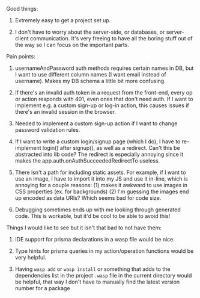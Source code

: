 Good things:

1.  Extremely easy to get a project set up.

2.  I don't have to worry about the server-side, or databases, or server-client
    communication. It's very freeing to have all the boring stuff out of the way
    so I can focus on the important parts.

Pain points:

1.  usernameAndPassword auth methods requires certain names in DB, but I want to
    use different column names (I want email instead of username). Makes my DB
    schema a little bit more confusing.

2.  If there's an invalid auth token in a request from the front-end, every op
    or action responds with 401, even ones that don't need auth. If I want to
    implement e.g. a custom sign-up or log-in action, this causes issues if there's
    an invalid session in the browser.

3.  Needed to implement a custom sign-up action if I want to change password
    validation rules.

4.  If I want to write a custom login/signup page (which I do), I have to re-implement
    login() after signup(), as well as a redirect. Can't this be abstracted into
    lib code? The redirect is especially annoying since it makes the app.auth.onAuthSucceededRedirectTo
    useless.

5.  There isn't a path for including static assets. For example, if I want to
    use an image, I have to import it into my JS and use it in-line, which is
    annoying for a couple reasons: (1) makes it awkward to use images in CSS
    properties (ex. for backgrounds) (2) I'm guessing the images end up encoded
    as data URIs? Which seems bad for code size.

6.  Debugging sometimes ends up with me looking through generated code. This is
    workable, but it'd be cool to be able to avoid this!

Things I would like to see but it isn't that bad to not have them:

1.  IDE support for prisma declarations in a wasp file would be nice.

2.  Type hints for prisma queries in my action/operation functions would be very
    helpful.

3.  Having `wasp add` or `wasp install` or something that adds to the dependencies
    list in the project `.wasp` file in the current directory would be helpful,
    that way I don't have to manually find the latest version number for a package
